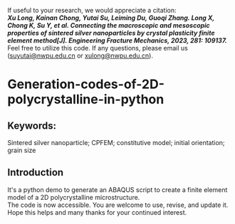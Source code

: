 If useful to your research, we would appreciate a citation:<br>
***Xu Long, Kainan Chong, Yutai Su, Leiming Du, Guoqi Zhang.
Long X, Chong K, Su Y, et al. Connecting the macroscopic and mesoscopic properties of sintered silver nanoparticles by crystal plasticity finite element method[J]. Engineering Fracture Mechanics, 2023, 281: 109137.***<br>
Feel free to utilize this code. If any questions, please email us (suyutai@nwpu.edu.cn or xulong@nwpu.edu.cn). <br>

# Generation-codes-of-2D-polycrystalline-in-python
## Keywords: 
Sintered silver nanoparticle; CPFEM; constitutive model; initial orientation; grain size
## Introduction
It's a python demo to generate an ABAQUS script to create a finite element model of a 2D polycrystalline microstructure. <br>
The code is now accessible. You are welcome to use, revise, and update it.<br>
Hope this helps and many thanks for your continued interest.<br>
